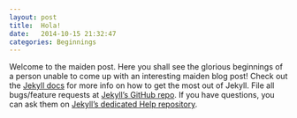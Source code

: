 ```yaml
---
layout: post
title:  Hola!
date:   2014-10-15 21:32:47
categories: Beginnings 
---
```


Welcome to the maiden post.  Here you shall see the glorious beginnings of a person unable to come up with an interesting maiden blog post!
Check out the [Jekyll docs][jekyll] for more info on how to get the most out of Jekyll. File all bugs/feature requests at [Jekyll’s GitHub repo][jekyll-gh]. If you have questions, you can ask them on [Jekyll’s dedicated Help repository][jekyll-help].

[jekyll]:      http://jekyllrb.com
[jekyll-gh]:   https://github.com/jekyll/jekyll
[jekyll-help]: https://github.com/jekyll/jekyll-help
